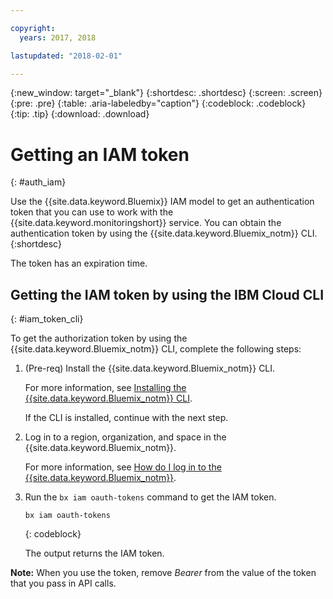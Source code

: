 ```yaml
---

copyright:
  years: 2017, 2018

lastupdated: "2018-02-01"

---
```


{:new_window: target="_blank"}
{:shortdesc: .shortdesc}
{:screen: .screen}
{:pre: .pre}
{:table: .aria-labeledby="caption"}
{:codeblock: .codeblock}
{:tip: .tip}
{:download: .download}


# Getting an IAM token
{: #auth_iam}

Use the {{site.data.keyword.Bluemix}} IAM model to get an authentication token that you can use to work with the {{site.data.keyword.monitoringshort}} service. You can obtain the authentication token by using the {{site.data.keyword.Bluemix_notm}} CLI.
{:shortdesc}

The token has an expiration time. 

## Getting the IAM token by using the IBM Cloud CLI 
{: #iam_token_cli}

To get the authorization token by using the {{site.data.keyword.Bluemix_notm}} CLI, complete the following steps:

1. (Pre-req) Install the {{site.data.keyword.Bluemix_notm}} CLI.

   For more information, see [Installing the {{site.data.keyword.Bluemix_notm}} CLI](/docs/services/cloud-monitoring/qa/cli_qa.html#cli_qa).
   
   If the CLI is installed, continue with the next step.
    
2. Log in to a region, organization, and space in the {{site.data.keyword.Bluemix_notm}}. 

    For more information, see [How do I log in to the {{site.data.keyword.Bluemix_notm}}](/docs/services/cloud-monitoring/qa/cli_qa.html#login).
	
3. Run the `bx iam oauth-tokens` command to get the IAM token.

    ```
	bx iam oauth-tokens
	```
	{: codeblock}
	
	The output returns the IAM token.

**Note:** When you use the token, remove *Bearer* from the value of the token that you pass in API calls.
		



	

	
	
	
	
	
	